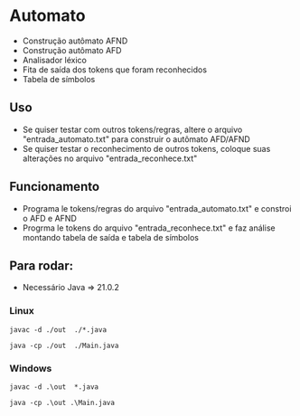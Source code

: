 # Automato
  - Construção autômato AFND
  - Construção autômato AFD
  - Analisador léxico
  - Fita de saída dos tokens que foram reconhecidos
  - Tabela de símbolos 

## Uso

  - Se quiser testar com outros tokens/regras, altere o arquivo "entrada_automato.txt" para construir o autômato AFD/AFND
  - Se quiser testar o reconhecimento de outros tokens, coloque suas alterações no arquivo "entrada_reconhece.txt"
## Funcionamento

  - Programa le tokens/regras do arquivo "entrada_automato.txt" e constroi o AFD e AFND
  - Progrma le tokens do arquivo "entrada_reconhece.txt" e faz análise montando tabela  de saída e tabela de símbolos
    
## Para rodar:
  - Necessário Java => 21.0.2
### Linux
```
javac -d ./out  ./*.java 
```
```
java -cp ./out  ./Main.java 
```
### Windows

```
javac -d .\out  *.java 
```
```
java -cp .\out .\Main.java 
```
